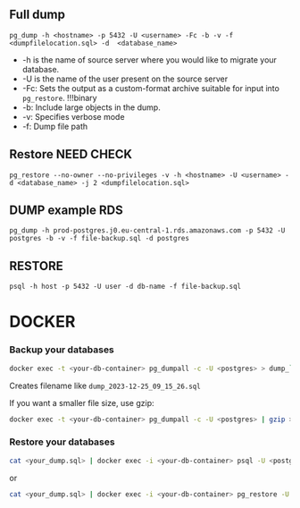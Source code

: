 ## Full dump
```
pg_dump -h <hostname> -p 5432 -U <username> -Fc -b -v -f <dumpfilelocation.sql> -d  <database_name>
```
- -h is the name of source server where you would like to migrate your database.
- -U is the name of the user present on the source server
- -Fc: Sets the output as a custom-format archive suitable for input into `pg_restore`. !!!binary 
- -b: Include large objects in the dump.
- -v: Specifies verbose mode
- -f: Dump file path

## Restore NEED CHECK
```
pg_restore --no-owner --no-privileges -v -h <hostname> -U <username> -d <database_name> -j 2 <dumpfilelocation.sql>
```

## DUMP example RDS
```
pg_dump -h prod-postgres.j0.eu-central-1.rds.amazonaws.com -p 5432 -U postgres -b -v -f file-backup.sql -d postgres
```

## RESTORE
```
psql -h host -p 5432 -U user -d db-name -f file-backup.sql
```
# DOCKER
### Backup your databases
```bash
docker exec -t <your-db-container> pg_dumpall -c -U <postgres> > dump_`date +%Y-%m-%d"_"%H_%M_%S`.sql
```
Creates filename like `dump_2023-12-25_09_15_26.sql`

If you want a smaller file size, use gzip:
```bash
docker exec -t <your-db-container> pg_dumpall -c -U <postgres> | gzip > dump_`date +%Y-%m-%d"_"%H_%M_%S`.sql.gz
```
### Restore your databases
```bash
cat <your_dump.sql> | docker exec -i <your-db-container> psql -U <postgres> <database>
```
or
```bash
cat <your_dump.sql> | docker exec -i <your-db-container> pg_restore -U <USER> -d <database>